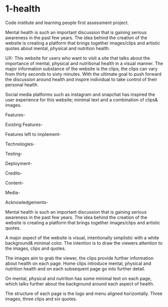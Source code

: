 # 1-health
Code institute and learning people first assessment project.

Mental health is such an important discussion that is gaining serious awareness in the past few years.
The idea behind the creation of the website is creating a platform that brings together images/clips and artistic quotes about mental, physical and nutrition health.


UX-
This website for users who want to visit a site that talks about the importance of mental, physical and nutritional health in a visual manner.
The major information substance of the website is the clips; the clips can vary from thirty seconds to sixty minutes. With the ultimate goal to push forward the discussion around health and inspire individual to take control of their personal health.

Social media platforms such as instagram and snapchat has inspired the user experience for this website; minimal text and a combination of clips& images.

Features-



Existing Features-



Features left to implement-



Technologies-




Testing-



Deployment-


Credits-



Content-



Media-



Acknowledgements-

Mental health is such an important discussion that is gaining serious awareness in the past few years.
The idea behind the creation of the website is creating a platform that brings together images/clips and artistic quotes. 


A major aspect of the website is visual, intentionally simplistic with a white background& minimal color. The intention is to draw the viewers attention to the images, clips and quotes.

The images aim to grab the viewer, the clips provide further information about health on each page. Home clips introduce mental, physical and nutrition health and on each subsequent page go into further detail.

On mental, physical and nutrition has some minimal text on each page, which talks further about the background around each aspect of health.

The structure of each page is the logo and menu aligned horizontally. Three images, three clips and six quotes.
